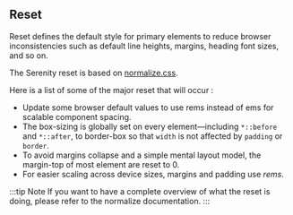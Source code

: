 ## Reset

Reset defines the default style for primary elements to reduce browser inconsistencies such as default line heights, margins, heading font sizes, and so on.

The Serenity reset is based on [normalize.css](https://github.com/necolas/normalize.css).

Here is a list of some of the major reset that will occur :

* Update some browser default values to use rems instead of ems for scalable component spacing.
* The box-sizing is globally set on every element—including `*::before` and `*::after`, to border-box so that `width` is not affected by `padding` or `border`.
* To avoid margins collapse and a simple mental layout model, the margin-top of most element are reset to 0.
* For easier scaling across device sizes, margins and padding use *rems*.

:::tip Note
If you want to have a complete overview of what the reset is doing, please refer to the normalize documentation.
:::